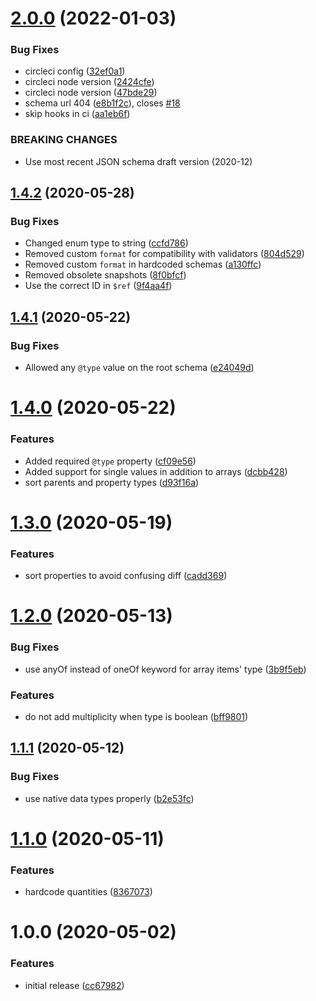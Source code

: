 # [2.0.0](https://github.com/charlestati/schema-org-json-schema/compare/v1.4.2...v2.0.0) (2022-01-03)


### Bug Fixes

* circleci config ([32ef0a1](https://github.com/charlestati/schema-org-json-schema/commit/32ef0a1f3bf5040cb61841765bc7b4b8ec2789b7))
* circleci node version ([2424cfe](https://github.com/charlestati/schema-org-json-schema/commit/2424cfeceedf48bfb2f3bb67f9f75493b35efb39))
* circleci node version ([47bde29](https://github.com/charlestati/schema-org-json-schema/commit/47bde29bae9e987e51f41fac6bd7f83ecb602976))
* schema url 404 ([e8b1f2c](https://github.com/charlestati/schema-org-json-schema/commit/e8b1f2cc6ffa01721896e87736f87654885d1475)), closes [#18](https://github.com/charlestati/schema-org-json-schema/issues/18)
* skip hooks in ci ([aa1eb6f](https://github.com/charlestati/schema-org-json-schema/commit/aa1eb6f0b64bab8f7b2f3703fb47941387bf5fe4))


### BREAKING CHANGES

* Use most recent JSON schema draft version (2020-12)

## [1.4.2](https://github.com/charlestati/schema-org-json-schema/compare/v1.4.1...v1.4.2) (2020-05-28)


### Bug Fixes

* Changed enum type to string ([ccfd786](https://github.com/charlestati/schema-org-json-schema/commit/ccfd7867a8f0a96f421a90bfd617be8735463a02))
* Removed custom `format` for compatibility with validators ([804d529](https://github.com/charlestati/schema-org-json-schema/commit/804d52988c59583ea5a0208a0ccfa22b31c01f43))
* Removed custom `format` in hardcoded schemas ([a130ffc](https://github.com/charlestati/schema-org-json-schema/commit/a130ffcce9e85373dea613894f00d76d0dfaa9e1))
* Removed obsolete snapshots ([8f0bfcf](https://github.com/charlestati/schema-org-json-schema/commit/8f0bfcfd97846122e56b38e3815f915696e9da11))
* Use the correct ID in `$ref` ([9f4aa4f](https://github.com/charlestati/schema-org-json-schema/commit/9f4aa4feafda1370cd94ae4c2a70a86f1eb23fcb))

## [1.4.1](https://github.com/charlestati/schema-org-json-schema/compare/v1.4.0...v1.4.1) (2020-05-22)


### Bug Fixes

* Allowed any `@type` value on the root schema ([e24049d](https://github.com/charlestati/schema-org-json-schema/commit/e24049d24a7bd3b639876aa7f9a9da997ce29114))

# [1.4.0](https://github.com/charlestati/schema-org-json-schema/compare/v1.3.0...v1.4.0) (2020-05-22)


### Features

* Added required `@type` property ([cf09e56](https://github.com/charlestati/schema-org-json-schema/commit/cf09e5607a380dfe3692839d5ca86c0dd9bd6e0c))
* Added support for single values in addition to arrays ([dcbb428](https://github.com/charlestati/schema-org-json-schema/commit/dcbb428317ce07ab8dcff50247c907f15443fb2f))
* sort parents and property types ([d93f16a](https://github.com/charlestati/schema-org-json-schema/commit/d93f16a26bf98d23eb806d03ccce08d7cf15b99a))

# [1.3.0](https://github.com/charlestati/schema-org-json-schema/compare/v1.2.0...v1.3.0) (2020-05-19)


### Features

* sort properties to avoid confusing diff ([cadd369](https://github.com/charlestati/schema-org-json-schema/commit/cadd3691264c91598c783327c7e2e9823e41023a))

# [1.2.0](https://github.com/charlestati/schema-org-json-schema/compare/v1.1.1...v1.2.0) (2020-05-13)


### Bug Fixes

* use anyOf instead of oneOf keyword for array items' type ([3b9f5eb](https://github.com/charlestati/schema-org-json-schema/commit/3b9f5eb6c2fa9a07a29aac6eb200a680ae3c385c))


### Features

* do not add multiplicity when type is boolean ([bff9801](https://github.com/charlestati/schema-org-json-schema/commit/bff980152b9479eca4d09d407e6df5567a3ebe2e))

## [1.1.1](https://github.com/charlestati/schema-org-json-schema/compare/v1.1.0...v1.1.1) (2020-05-12)


### Bug Fixes

* use native data types properly ([b2e53fc](https://github.com/charlestati/schema-org-json-schema/commit/b2e53fc058740940d51ae80a92d53c99f0b57ab0))

# [1.1.0](https://github.com/charlestati/schema-org-json-schema/compare/v1.0.0...v1.1.0) (2020-05-11)


### Features

* hardcode quantities ([8367073](https://github.com/charlestati/schema-org-json-schema/commit/836707371bd5157a43e93dd1653717a7f932db13))

# 1.0.0 (2020-05-02)


### Features

* initial release ([cc67982](https://github.com/charlestati/schema-org-json-schema/commit/cc67982473b79741fc4eca0f1e0cccd3c74a7a29))
